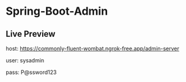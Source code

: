 # Spring-Boot-Admin

## Live Preview

host: https://commonly-fluent-wombat.ngrok-free.app/admin-server

user: sysadmin

pass: P@ssword123
